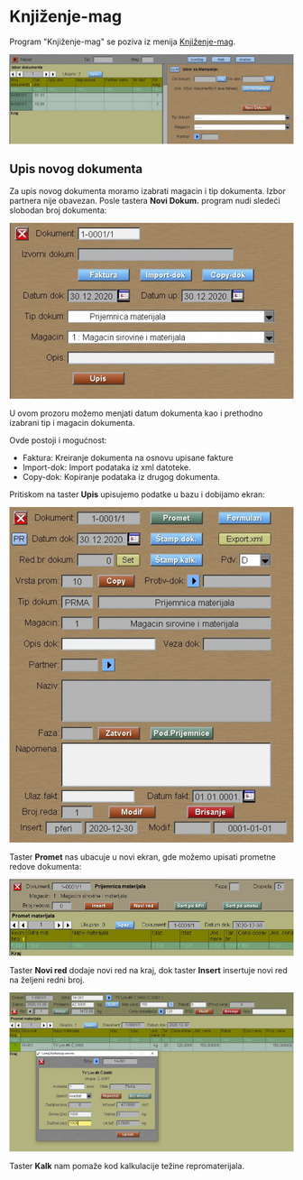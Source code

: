 # Knjiženje-mag

Program "Knjiženje-mag" se poziva iz menija [Knjiženje-mag](../k_sr.md).

![Image](knjiz_mag_01.jpg)

## Upis novog dokumenta

Za upis novog dokumenta moramo izabrati magacin i tip dokumenta.
Izbor partnera nije obavezan. Posle tastera **Novi Dokum.** 
program nudi sledeći slobodan broj dokumenta:

![Image](knjiz_mag_02.jpg)

U ovom prozoru možemo menjati datum dokumenta kao i prethodno izabrani
tip i magacin dokumenta.

Ovde postoji i mogućnost:
- Faktura:  Kreiranje dokumenta na osnovu upisane fakture
- Import-dok: Import podataka iz xml datoteke.
- Copy-dok: Kopiranje podataka iz drugog dokumenta.

Pritiskom na taster **Upis** upisujemo podatke u bazu i dobijamo ekran:

![Image](knjiz_mag_03.jpg)

Taster **Promet** nas ubacuje u novi ekran, gde možemo upisati
prometne redove dokumenta: 

![Image](knjiz_mag_04.jpg)

Taster **Novi red** dodaje novi red na kraj, dok
taster **Insert** insertuje novi red na željeni redni broj.

![Image](knjiz_mag_05.jpg)

Taster **Kalk** nam pomaže kod kalkulacije težine repromaterijala.
